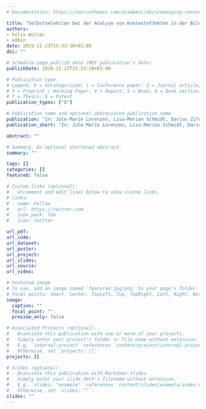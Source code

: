 ```yaml
---
# Documentation: https://sourcethemes.com/academic/docs/managing-content/

title: "Selbstselektion bei der Analyse von Kontexteffekten in der Bildungsforschung. Eine Illustration des Propensity-Score-Matchings"
authors: 
- Felix Wolter
- admin
date: 2019-11-23T15:53:10+01:00
doi: ""

# Schedule page publish date (NOT publication's date).
publishDate: 2020-11-23T15:53:10+01:00

# Publication type.
# Legend: 0 = Uncategorized; 1 = Conference paper; 2 = Journal article;
# 3 = Preprint / Working Paper; 4 = Report; 5 = Book; 6 = Book section;
# 7 = Thesis; 8 = Patent
publication_types: ["6"]

# Publication name and optional abbreviated publication name.
publication: "In: Jule-Marie Lorenzen, Lisa-Marian Schmidt, Darius Zifonun (Hg.): Methoden und Methodologien der Bildungsforschung. Quantitative und qualitative Verfahren und ihre Verbindungen. Beltz: Juventa"
publication_short: "In: Jule-Marie Lorenzen, Lisa-Marian Schmidt, Darius Zifonun (Hg.): Methoden und Methodologien der Bildungsforschung. Quantitative und qualitative Verfahren und ihre Verbindungen. Beltz: Juventa"

abstract: ""

# Summary. An optional shortened abstract.
summary: ""

tags: []
categories: []
featured: false

# Custom links (optional).
#   Uncomment and edit lines below to show custom links.
# links:
# - name: Follow
#   url: https://twitter.com
#   icon_pack: fab
#   icon: twitter

url_pdf: 
url_code:
url_dataset:
url_poster:
url_project:
url_slides:
url_source:
url_video:

# Featured image
# To use, add an image named `featured.jpg/png` to your page's folder. 
# Focal points: Smart, Center, TopLeft, Top, TopRight, Left, Right, BottomLeft, Bottom, BottomRight.
image:
  caption: ""
  focal_point: ""
  preview_only: false

# Associated Projects (optional).
#   Associate this publication with one or more of your projects.
#   Simply enter your project's folder or file name without extension.
#   E.g. `internal-project` references `content/project/internal-project/index.md`.
#   Otherwise, set `projects: []`.
projects: []

# Slides (optional).
#   Associate this publication with Markdown slides.
#   Simply enter your slide deck's filename without extension.
#   E.g. `slides: "example"` references `content/slides/example/index.md`.
#   Otherwise, set `slides: ""`.
slides: ""
---
```

